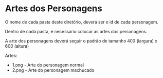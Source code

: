 # Artes dos Personagens
O nome de cada pasta deste diretório, deverá ser o id de cada personagem.

Dentro de cada pasta, é necessário colocar as artes dos personagens.

A arte dos personagens deverá seguir o padrão de tamanho 400 (largura) x 600 (altura)

Artes:
- 1.png - Arte do personagem normal
- 2.png - Arte do personagem machucado
